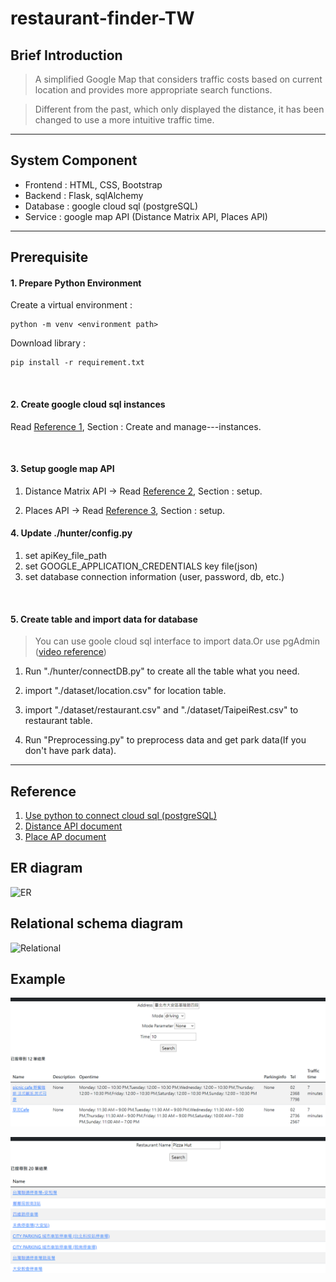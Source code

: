 # restaurant-finder-TW

## Brief Introduction
>A simplified Google Map that considers traffic costs based on current location and provides more appropriate search functions.

>Different from the past, which only displayed the distance, it has been changed to use a more intuitive traffic time.
---
## System Component

 - Frontend : HTML, CSS, Bootstrap
 - Backend : Flask, sqlAlchemy
 - Database : google cloud sql (postgreSQL)
 - Service : google map API (Distance Matrix API, Places API)
---
## Prerequisite
#### **1. Prepare Python Environment**

Create a virtual environment : 
    
    python -m venv <environment path>

Download library : 

    pip install -r requirement.txt
<br>

#### **2. Create google cloud sql instances**

Read [Reference 1](https://github.com/Manders-Ma/restaurant-finder-TW#reference), Section : Create and manage---instances.

<br>

#### **3. Setup google map API**

1. Distance Matrix API -> Read [Reference 2](https://github.com/Manders-Ma/restaurant-finder-TW#reference), Section : setup.

2. Places API -> Read [Reference 3](https://github.com/Manders-Ma/restaurant-finder-TW#reference), Section : setup.

#### **4. Update ./hunter/config.py**
1. set apiKey_file_path
2. set GOOGLE_APPLICATION_CREDENTIALS key file(json)
3. set database connection information (user, password, db, etc.)

<br>

#### **5. Create table and import data for database**

>You can use goole cloud sql interface to import data.Or use pgAdmin ([video reference](https://www.youtube.com/watch?v=SPvA858VnX0&ab_channel=RandomCodingDood))

1. Run "./hunter/connectDB.py" to create all the table what you need.

2. import "./dataset/location.csv" for location table.
3. import "./dataset/restaurant.csv" and "./dataset/TaipeiRest.csv" to restaurant table.

4. Run "Preprocessing.py" to preprocess data and get park data(If you don't have park data).



---
## Reference
1. [Use python to connect cloud sql (postgreSQL)](https://cloud.google.com/sql/docs/postgres/connect-connectors?hl=zh-tw)
2. [Distance API document](https://developers.google.com/maps/documentation/distance-matrix)
3. [Place AP document](https://developers.google.com/maps/documentation/places/web-service)

## ER diagram
![ER](./img/ER-diagram.png)

## Relational schema diagram
![Relational](./img/RelationalSchema.png)


## Example
![show](./img/show.PNG)

![park](./img/park.PNG)
